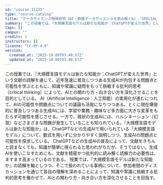 ```yaml
---
id: "course:31223"
type: "course-catalog"
title: "データサイエンス特殊研究（AI・数理データサイエンスを読み解くb) ／SPECIAL TOPICS ON DATA SCIENCE : READINGS IN AI AND DATA SCIENCE (B)"
summary: "この授業では、『大規模言語モデルは新たな知能か：ChatGPTが変えた世界』という文献の読解を通じて、近年急速に普及しつつある生成AIが内包する問題点と可能性を学ぶとともに、知識や常識に疑問をもって挑戦する批判的思考（critical th…"
tags: []
campus: ""
credits: 2
instructors: []
license: "CC-BY-4.0"
version:
  created_at: "2025-10-09T03:48:57Z"
  updated_at: "2025-10-09T03:48:57Z"
---
```

この授業では、『大規模言語モデルは新たな知能か：ChatGPTが変えた世界』という文献の読解を通じて、近年急速に普及しつつある生成AIが内包する問題点と可能性を学ぶとともに、知識や常識に疑問をもって挑戦する批判的思考（critical thinking）によって、AIとの関わり方・向き合い方を深化させることを目的としている。 AI（Artificial Intelligence：人工知能）の実用化が進むにつれて、AIの可能性や問題点についての議論も活発になりつつある。とくに現在爆発的に普及しつつある生成AIには、学習や業務・趣味など多方面に大きな変革をもたらす可能性を感じさせる。一方で、現状の生成AIには、ハルシネーション（幻覚）などさまざまな問題が発生していることも知られている。『大規模言語モデルは新たな知能か』は、ChatGPTなどの生成AIで用いられている「大規模言語モデル」について、数式を用いずに分かりやすく説明しつつ、生成AIの問題点と可能性を探求している。 ChatGPTなどの生成AIの普及によって、文献をきちんと読まなくても、知識が簡単に得られると思われがちだが、そうではない。生成AIを使いこなすためにも、文献を精密かつ批判的に読み解く読解力の必要性は、ますます高まっているのである。 授業では、『大規模言語モデルは新たな知能か』の読解を軸としつつ、そこで扱われている事柄について、参加者間のディスカッションを通じて各自の理解を深めることによって、知識や常識に挑戦する批判的思考を働かせて、AIとの関わり方・向き合い方を深化させることを目指す。
